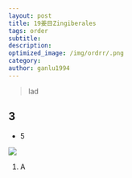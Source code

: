 ```yaml
---
layout: post
title: 19姜目Zingiberales
tags: order    
subtitle: 
description: 
optimized_image: /img/ordrr/.png
category: 
author: ganlu1994  
---
```


> lad

## 3

* 5

![](/img/phylo/.png)

1. A